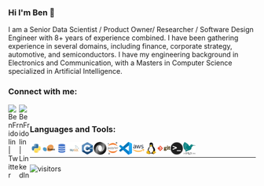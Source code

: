 ### Hi I'm Ben 👋

I am a Senior Data Scientist / Product Owner/ Researcher / Software Design Engineer with 8+ years of experience combined. I have been gathering experience in several domains, including finance, corporate strategy, automotive, and semiconductors. I have my engineering background in Electronics and Communication, with a Masters in Computer Science specialized in Artificial Intelligence.

### Connect with me:
[<img align="left" alt="BenFridolin | Twitter" width="22px" src="[https://cdn.jsdelivr.net/npm/simple-icons@v3/icons/twitter.svg](https://img.shields.io/twitter/url?url=https%3A%2F%2Fimg.shields.io%2Ftwitter%2Furl%3Furl%3Dimage%253Ahttps%253A%252F%252Fimg.shields.io%252Ftwitter%252Furl%253Furl%253Dhttps%25253A%25252F%25252Fimg.shields.io%25252Ftwitter%25252Furl%25253Furl%25253D%2525253Cimg%25252520alt%2525253D%25252522X%25252520(formerly%25252520Twitter)%25252520URL%25252522%25252520src%2525253D%25252522https%2525253A%2525252F%2525252Fimg.shields.io%2525252Ftwitter%2525252Furl%25252522%2525253E%255BX%2520(formerly%2520Twitter)%2520URL%255D
)" />][twitter]
[<img align="left" alt="BenFridolin | LinkedIn" width="22px" src="https://cdn.jsdelivr.net/npm/simple-icons@v3/icons/linkedin.svg" />][linkedin]

<br />

### Languages and Tools:
<img align="left" alt="Python" width="26px" src="https://raw.githubusercontent.com/github/explore/80688e429a7d4ef2fca1e82350fe8e3517d3494d/topics/python/python.png"/>
<img align="left" alt="Scikit" width="26px" src="https://raw.githubusercontent.com/github/explore/80688e429a7d4ef2fca1e82350fe8e3517d3494d/topics/scikit-learn/scikit-learn.png"/>
<img align="left" alt="SQL" width="26px" src="https://raw.githubusercontent.com/github/explore/80688e429a7d4ef2fca1e82350fe8e3517d3494d/topics/sql/sql.png"/>
<img align="left" alt="MySQL" width="26px" src="https://raw.githubusercontent.com/github/explore/80688e429a7d4ef2fca1e82350fe8e3517d3494d/topics/mysql/mysql.png"/>
<img align="left" alt="Cpp" width="26px" src="https://raw.githubusercontent.com/github/explore/80688e429a7d4ef2fca1e82350fe8e3517d3494d/topics/cpp/cpp.png"/>
<img align="left" alt="Json" width="26px" src="https://raw.githubusercontent.com/github/explore/80688e429a7d4ef2fca1e82350fe8e3517d3494d/topics/json/json.png"/>
<img align="left" alt="Jupyter" width="26px" src="https://raw.githubusercontent.com/github/explore/80688e429a7d4ef2fca1e82350fe8e3517d3494d/topics/jupyter-notebook/jupyter-notebook.png"/>
<img align="left" alt="Visual Studio Code" width="26px" src="https://raw.githubusercontent.com/github/explore/80688e429a7d4ef2fca1e82350fe8e3517d3494d/topics/visual-studio-code/visual-studio-code.png"/>
<img align="left" alt="AWS" width="26px" src="https://raw.githubusercontent.com/github/explore/80688e429a7d4ef2fca1e82350fe8e3517d3494d/topics/aws/aws.png"/>
<img align="left" alt="Linux" width="26px" src="https://raw.githubusercontent.com/github/explore/80688e429a7d4ef2fca1e82350fe8e3517d3494d/topics/linux/linux.png"/>
<img align="left" alt="Git" width="26px" src="https://raw.githubusercontent.com/github/explore/80688e429a7d4ef2fca1e82350fe8e3517d3494d/topics/git/git.png"/>
<img align="left" alt="Terminal" width="26px" src="https://raw.githubusercontent.com/github/explore/80688e429a7d4ef2fca1e82350fe8e3517d3494d/topics/terminal/terminal.png"/>
<img align="left" alt="Latex" width="26px" src="https://raw.githubusercontent.com/github/explore/80688e429a7d4ef2fca1e82350fe8e3517d3494d/topics/latex/latex.png"/>

<br />

---

![visitors](https://visitor-badge.glitch.me/badge?page_id=benfrid.benfrid)


<!--
**benfrid/benfrid** is a ✨ _special_ ✨ repository because its `README.md` (this file) appears on your GitHub profile.

Here are some ideas to get you started:

- 🔭 I’m currently working on ..
- 🌱 I’m currently learning ..
- 👯 I’m looking to collaborate on ..
- 🤔 I’m looking for help with ..
- 💬 Ask me about ...
- 📫 How to reach me: ..
- 😄 Pronouns: ...
- ⚡ Fun fact: ...
-->

[twitter]: https://twitter.com/BenFridolin
[linkedin]: https://www.linkedin.com/in/benfridolin

